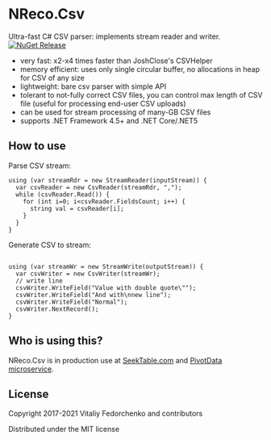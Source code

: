 # NReco.Csv
Ultra-fast C# CSV parser: implements stream reader and writer. 
[![NuGet Release](https://img.shields.io/nuget/v/NReco.Csv.svg)](https://www.nuget.org/packages/NReco.Csv/)

* very fast: x2-x4 times faster than JoshClose's CSVHelper
* memory efficient: uses only single circular buffer, no allocations in heap for CSV of any size
* lightweight: bare csv parser with simple API
* tolerant to not-fully correct CSV files, you can control max length of CSV file (useful for processing end-user CSV uploads)
* can be used for stream processing of many-GB CSV files
* supports .NET Framework 4.5+ and .NET Core/.NET5

## How to use
Parse CSV stream:
```
using (var streamRdr = new StreamReader(inputStream)) {
  var csvReader = new CsvReader(streamRdr, ",");
  while (csvReader.Read()) {
    for (int i=0; i<csvReader.FieldsCount; i++) {
      string val = csvReader[i];
    }
  }
}
```
Generate CSV to stream:
```

using (var streamWr = new StreamWrite(outputStream)) {
  var csvWriter = new CsvWriter(streamWr);
  // write line
  csvWriter.WriteField("Value with double quote\"");
  csvWriter.WriteField("And with\nnew line");
  csvWriter.WriteField("Normal");
  csvWriter.NextRecord();
}
```

## Who is using this?
NReco.Csv is in production use at [SeekTable.com](https://www.seektable.com/) and [PivotData microservice](https://www.nrecosite.com/pivotdata_service.aspx).

## License
Copyright 2017-2021 Vitaliy Fedorchenko and contributors

Distributed under the MIT license
